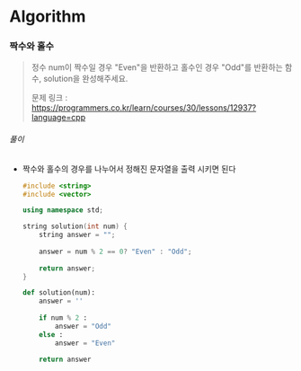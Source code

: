 # Algorithm

### 짝수와 홀수

> 정수 num이 짝수일 경우 "Even"을 반환하고 홀수인 경우 "Odd"를 반환하는 함수, solution을 완성해주세요.
>
> 문제 링크 : https://programmers.co.kr/learn/courses/30/lessons/12937?language=cpp



###### 풀이

* 짝수와 홀수의 경우를 나누어서 정해진 문자열을 출력 시키면 된다	

  ```c++
  #include <string>
  #include <vector>
  
  using namespace std;
  
  string solution(int num) {
      string answer = "";
      
      answer = num % 2 == 0? "Even" : "Odd";
      
      return answer;
  }
  ```

  
  
  ```python
  def solution(num):
      answer = ''
      
      if num % 2 :
          answer = "Odd"
      else :
          answer = "Even"
          
      return answer
  ```
  
  
